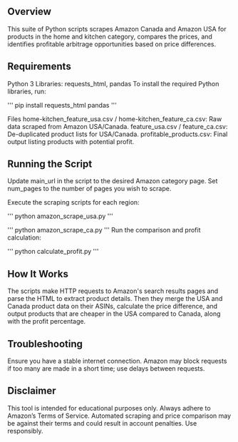 ## Overview
This suite of Python scripts scrapes Amazon Canada and Amazon USA for products in the home and kitchen category, compares the prices, and identifies 
profitable arbitrage opportunities based on price differences.

## Requirements
Python 3
Libraries: requests_html, pandas
To install the required Python libraries, run:

'''
pip install requests_html pandas
'''


Files
home-kitchen_feature_usa.csv / home-kitchen_feature_ca.csv: Raw data scraped from Amazon USA/Canada.
feature_usa.csv / feature_ca.csv: De-duplicated product lists for USA/Canada.
profitable_products.csv: Final output listing products with potential profit.

## Running the Script
Update main_url in the script to the desired Amazon category page.
Set num_pages to the number of pages you wish to scrape.

Execute the scraping scripts for each region:

'''
python amazon_scrape_usa.py
'''

'''
python amazon_scrape_ca.py
'''
Run the comparison and profit calculation:

'''
python calculate_profit.py
'''

## How It Works

The scripts make HTTP requests to Amazon's search results pages and parse the HTML to extract product details. 
Then they merge the USA and Canada product data on their ASINs, calculate the price difference, and output products 
that are cheaper in the USA compared to Canada, along with the profit percentage.

## Troubleshooting

Ensure you have a stable internet connection.
Amazon may block requests if too many are made in a short time; use delays between requests.

## Disclaimer

This tool is intended for educational purposes only. Always adhere to Amazon’s Terms of Service. 
Automated scraping and price comparison may be against their terms and could result in account penalties. Use responsibly.
